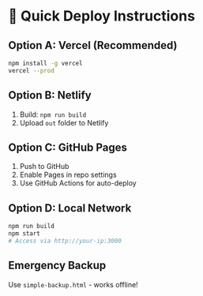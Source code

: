 # 🚀 Quick Deploy Instructions

## Option A: Vercel (Recommended)
```bash
npm install -g vercel
vercel --prod
```

## Option B: Netlify
1. Build: `npm run build`
2. Upload `out` folder to Netlify

## Option C: GitHub Pages
1. Push to GitHub
2. Enable Pages in repo settings
3. Use GitHub Actions for auto-deploy

## Option D: Local Network
```bash
npm run build
npm start
# Access via http://your-ip:3000
```

## Emergency Backup
Use `simple-backup.html` - works offline!

